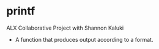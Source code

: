 # printf
ALX Collaborative Project with Shannon Kaluki
- A function that produces output according to a format.
